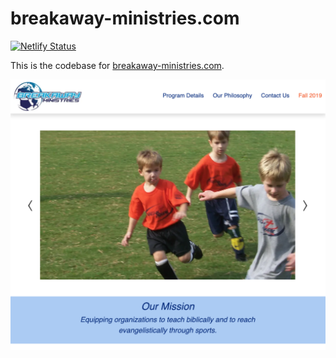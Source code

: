 # breakaway-ministries.com

[![Netlify Status](https://api.netlify.com/api/v1/badges/88c2dafe-5982-4323-998b-d6f7195cb272/deploy-status)](https://app.netlify.com/sites/breakaway-ministries/deploys)

This is the codebase for [breakaway-ministries.com].

![A desktop-size screenshot of the website.][desktop 1]


[breakaway-ministries.com]: https://www.breakaway-ministries.com/
[desktop 1]: https://github.com/nmarsceau/breakaway-ministries.com/blob/wiki_images/wiki_images/desktop%201.png
